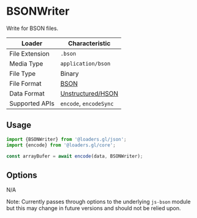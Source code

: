 # BSONWriter

Write for BSON files.

| Loader         | Characteristic                                       |
| -------------- | ---------------------------------------------------- |
| File Extension | `.bson`                                                 |
| Media Type     | `application/bson`                                      |
| File Type      | Binary                                                  |
| File Format    | [BSON](https://bsonspec.org/)                           |
| Data Format    | [Unstructured/HSON](/docs/specifications/category-json) |
| Supported APIs | `encode`, `encodeSync`                            |

## Usage

```js
import {BSONWriter} from '@loaders.gl/json';
import {encode} from '@loaders.gl/core';

const arrayBufer = await encode(data, BSONWriter);
```

## Options

N/A

Note: Currently passes through options to the underlying `js-bson` module 
but this may change in future versions and should not be relied upon.
